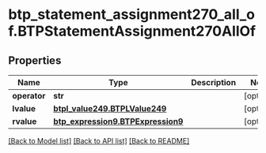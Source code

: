 # btp_statement_assignment270_all_of.BTPStatementAssignment270AllOf

## Properties
Name | Type | Description | Notes
------------ | ------------- | ------------- | -------------
**operator** | **str** |  | [optional] 
**lvalue** | [**btpl_value249.BTPLValue249**](BTPLValue249.md) |  | [optional] 
**rvalue** | [**btp_expression9.BTPExpression9**](BTPExpression9.md) |  | [optional] 

[[Back to Model list]](../README.md#documentation-for-models) [[Back to API list]](../README.md#documentation-for-api-endpoints) [[Back to README]](../README.md)


